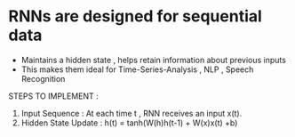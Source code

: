 # RNNs are designed for sequential data 
- Maintains a hidden state , helps retain information about previous inputs
- This makes them ideal for Time-Series-Analysis , NLP , Speech Recognition

STEPS TO IMPLEMENT :
1. Input Sequence : At each time t , RNN receives an input x(t).
2. Hidden State Update : h(t) = tanh(W(h)h(t-1) + W(x)x(t) +b)

